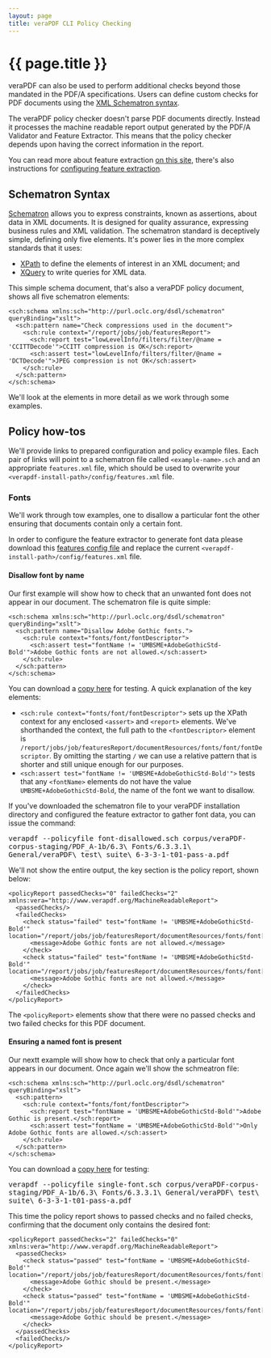 ```yaml
---
layout: page
title: veraPDF CLI Policy Checking
---
```


{{ page.title }}
================
veraPDF can also be used to perform additional checks beyond those mandated in
the PDF/A specifications. Users can define custom checks for PDF documents
using the [XML Schematron syntax](http://www.xml.com/pub/a/2003/11/12/schematron.html).

The veraPDF policy checker doesn't parse PDF documents directly. Instead it
processes the machine readable report output generated by the PDF/A
Validator and Feature Extractor. This means that the policy checker depends
upon having the correct information in the report.

You can read more about feature extraction [on this site](../feature-extraction),
 there's also instructions for [configuring feature extraction](../config#features.xml).

Schematron Syntax
-----------------
[Schematron](http://schematron.com/) allows you to express constraints, known
as assertions, about data in XML documents. It is designed for quality
assurance, expressing business rules and XML validation. The schematron
standard is deceptively simple, defining only five elements. It's power lies in
the more complex standards that it uses:

- [XPath](http://www.w3schools.com/xml/xpath_intro.asp) to define the elements of interest in an XML document; and
- [XQuery](http://www.w3schools.com/xml/xquery_intro.asp) to write queries for XML data.

This simple schema document, that's also a veraPDF policy document, shows all
five schematron elements:

    <sch:schema xmlns:sch="http://purl.oclc.org/dsdl/schematron" queryBinding="xslt">
      <sch:pattern name="Check compressions used in the document">
        <sch:rule context="/report/jobs/job/featuresReport">
          <sch:report test="lowLevelInfo/filters/filter/@name = 'CCITTDecode'">CCITT compression is OK</sch:report>
          <sch:assert test="lowLevelInfo/filters/filter/@name = 'DCTDecode'">JPEG compression is not OK</sch:assert>
        </sch:rule>
      </sch:pattern>
    </sch:schema>

We'll look at the elements in more detail as we work through some examples.

Policy how-tos
--------------
We'll provide links to prepared configuration and policy example files. Each
pair of links will point to a schematron file called `<example-name>.sch` and an
appropriate `features.xml` file, which should be used to overwrite your
`<verapdf-install-path>/config/features.xml` file.

### <a name="fonts"></a> Fonts
We'll work through tow examples, one to disallow a particular font the other ensuring that documents contain only a certain font.

In order to configure the feature extractor to generate font data please
download this [features config file](font/features.xml) and replace the current
`<verapdf-install-path>/config/features.xml` file.

#### Disallow font by name
Our first example will show how to check that an unwanted font does not appear
in our document. The schematron file is quite simple:

    <sch:schema xmlns:sch="http://purl.oclc.org/dsdl/schematron" queryBinding="xslt">
      <sch:pattern name="Disallow Adobe Gothic fonts.">
        <sch:rule context="fonts/font/fontDescriptor">
          <sch:assert test="fontName != 'UMBSME+AdobeGothicStd-Bold'">Adobe Gothic fonts are not allowed.</sch:assert>
        </sch:rule>
      </sch:pattern>
    </sch:schema>

You can download a [copy here](font/font-disallowed.sch) for testing. A quick
explanation of the key elements:

- `<sch:rule context="fonts/font/fontDescriptor">` sets up the XPath context
  for any enclosed `<assert>` and `<report>` elements. We've shorthanded the
  context, the full path to the `<fontDescriptor>` element is `/report/jobs/job/featuresReport/documentResources/fonts/font/fontDescriptor`.
  By omitting the starting `/` we can use a relative pattern that is shorter and still unique enough for our purposes.
- `<sch:assert test="fontName != 'UMBSME+AdobeGothicStd-Bold'">` tests that any
  `<fontName>` elements do not have the value `UMBSME+AdobeGothicStd-Bold`, the
  name of the font we want to disallow.

If you've downloaded the schematron file to your veraPDF installation directory
and configured the feature extractor to gather font data, you can issue the
command:

<kbd>verapdf --policyfile font-disallowed.sch corpus/veraPDF-corpus-staging/PDF_A-1b/6.3\ Fonts/6.3.3.1\ General/veraPDF\ test\ suite\ 6-3-3-1-t01-pass-a.pdf</kbd>

We'll not show the entire output, the key section is the policy report, shown
below:

    <policyReport passedChecks="0" failedChecks="2" xmlns:vera="http://www.verapdf.org/MachineReadableReport">
      <passedChecks/>
      <failedChecks>
        <check status="failed" test="fontName != 'UMBSME+AdobeGothicStd-Bold'" location="/report/jobs/job/featuresReport/documentResources/fonts/font[1]/fontDescriptor">
          <message>Adobe Gothic fonts are not allowed.</message>
        </check>
        <check status="failed" test="fontName != 'UMBSME+AdobeGothicStd-Bold'" location="/report/jobs/job/featuresReport/documentResources/fonts/font[2]/fontDescriptor">
          <message>Adobe Gothic fonts are not allowed.</message>
        </check>
      </failedChecks>
    </policyReport>

The `<policyReport>` elements show that there were no passed checks and two
failed checks for this PDF document.

#### Ensuring a named font is present
Our nextt example will show how to check that only a particular font appears in
our document. Once again we'll show the schmeatron file:

    <sch:schema xmlns:sch="http://purl.oclc.org/dsdl/schematron" queryBinding="xslt">
      <sch:pattern>
        <sch:rule context="fonts/font/fontDescriptor">
          <sch:report test="fontName = 'UMBSME+AdobeGothicStd-Bold'">Adobe Gothic is present.</sch:report>
          <sch:assert test="fontName = 'UMBSME+AdobeGothicStd-Bold'">Only Adobe Gothic fonts are allowed.</sch:assert>
        </sch:rule>
      </sch:pattern>
    </sch:schema>

You can download a [copy here](font/single-font.sch) for testing:

<kbd>verapdf --policyfile single-font.sch corpus/veraPDF-corpus-staging/PDF_A-1b/6.3\ Fonts/6.3.3.1\ General/veraPDF\ test\ suite\ 6-3-3-1-t01-pass-a.pdf</kbd>

This time the policy report shows to passed checks and no failed checks,
confirming that the document only contains the desired font:

    <policyReport passedChecks="2" failedChecks="0" xmlns:vera="http://www.verapdf.org/MachineReadableReport">
      <passedChecks>
        <check status="passed" test="fontName = 'UMBSME+AdobeGothicStd-Bold'" location="/report/jobs/job/featuresReport/documentResources/fonts/font[1]/fontDescriptor">
          <message>Adobe Gothic should be present.</message>
        </check>
        <check status="passed" test="fontName = 'UMBSME+AdobeGothicStd-Bold'" location="/report/jobs/job/featuresReport/documentResources/fonts/font[2]/fontDescriptor">
          <message>Adobe Gothic should be present.</message>
        </check>
      </passedChecks>
      <failedChecks/>
    </policyReport>
